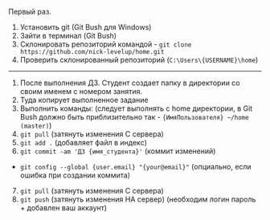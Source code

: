 Первый раз.

1. Установить git (Git Bush для Windows)
2. Зайти в терминал (Git Bush)
3. Склонировать репозиторий командой - `git clone https://github.com/nick-levelup/home.git`
4. Проверить склонированный репозиторий (`C:\Users\{USERNAME}\home`)

-----
1. После выполнения ДЗ. Студент создает папку в директории со своим именем с номером занятия.
2. Туда копирует выполненное задание
3. Выполнить команды: (следует выполнять с home директории, в Git Bush должно быть приблизительно так - `{ИмяПользователя} ~/home (master)`)
4. `git pull` (затянуть изменения С сервера)
5. `git add .` (добавляет файл в индекс)
6. `git commit -am 'ДЗ {имя_студента}'` (коммит изменений)
  * `git config --global {user.email} "{your@email}"` (опциально, если ошибка при создании коммита)
7. `git pull` (затянуть изменения С сервера)
8. `git push` (затянуть изменения НА сервер) (необходим логин пароль + добавлен ваш аккаунт)